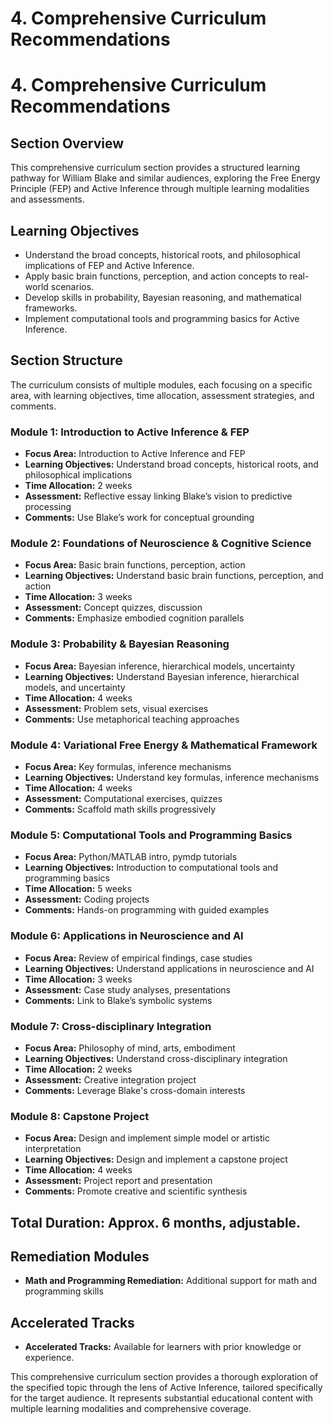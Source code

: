 # 4. Comprehensive Curriculum Recommendations

# **4. Comprehensive Curriculum Recommendations**

## Section Overview
This comprehensive curriculum section provides a structured learning pathway for William Blake and similar audiences, exploring the Free Energy Principle (FEP) and Active Inference through multiple learning modalities and assessments.

## Learning Objectives
- Understand the broad concepts, historical roots, and philosophical implications of FEP and Active Inference.
- Apply basic brain functions, perception, and action concepts to real-world scenarios.
- Develop skills in probability, Bayesian reasoning, and mathematical frameworks.
- Implement computational tools and programming basics for Active Inference.

## Section Structure
The curriculum consists of multiple modules, each focusing on a specific area, with learning objectives, time allocation, assessment strategies, and comments.

### Module 1: Introduction to Active Inference & FEP
- **Focus Area:** Introduction to Active Inference and FEP
- **Learning Objectives:** Understand broad concepts, historical roots, and philosophical implications
- **Time Allocation:** 2 weeks
- **Assessment:** Reflective essay linking Blake’s vision to predictive processing
- **Comments:** Use Blake’s work for conceptual grounding

### Module 2: Foundations of Neuroscience & Cognitive Science
- **Focus Area:** Basic brain functions, perception, action
- **Learning Objectives:** Understand basic brain functions, perception, and action
- **Time Allocation:** 3 weeks
- **Assessment:** Concept quizzes, discussion
- **Comments:** Emphasize embodied cognition parallels

### Module 3: Probability & Bayesian Reasoning
- **Focus Area:** Bayesian inference, hierarchical models, uncertainty
- **Learning Objectives:** Understand Bayesian inference, hierarchical models, and uncertainty
- **Time Allocation:** 4 weeks
- **Assessment:** Problem sets, visual exercises
- **Comments:** Use metaphorical teaching approaches

### Module 4: Variational Free Energy & Mathematical Framework
- **Focus Area:** Key formulas, inference mechanisms
- **Learning Objectives:** Understand key formulas, inference mechanisms
- **Time Allocation:** 4 weeks
- **Assessment:** Computational exercises, quizzes
- **Comments:** Scaffold math skills progressively

### Module 5: Computational Tools and Programming Basics
- **Focus Area:** Python/MATLAB intro, pymdp tutorials
- **Learning Objectives:** Introduction to computational tools and programming basics
- **Time Allocation:** 5 weeks
- **Assessment:** Coding projects
- **Comments:** Hands-on programming with guided examples

### Module 6: Applications in Neuroscience and AI
- **Focus Area:** Review of empirical findings, case studies
- **Learning Objectives:** Understand applications in neuroscience and AI
- **Time Allocation:** 3 weeks
- **Assessment:** Case study analyses, presentations
- **Comments:** Link to Blake’s symbolic systems

### Module 7: Cross-disciplinary Integration
- **Focus Area:** Philosophy of mind, arts, embodiment
- **Learning Objectives:** Understand cross-disciplinary integration
- **Time Allocation:** 2 weeks
- **Assessment:** Creative integration project
- **Comments:** Leverage Blake's cross-domain interests

### Module 8: Capstone Project
- **Focus Area:** Design and implement simple model or artistic interpretation
- **Learning Objectives:** Design and implement a capstone project
- **Time Allocation:** 4 weeks
- **Assessment:** Project report and presentation
- **Comments:** Promote creative and scientific synthesis

## Total Duration: Approx. 6 months, adjustable.

## Remediation Modules
- **Math and Programming Remediation:** Additional support for math and programming skills

## Accelerated Tracks
- **Accelerated Tracks:** Available for learners with prior knowledge or experience.

This comprehensive curriculum section provides a thorough exploration of the specified topic through the lens of Active Inference, tailored specifically for the target audience. It represents substantial educational content with multiple learning modalities and comprehensive coverage.